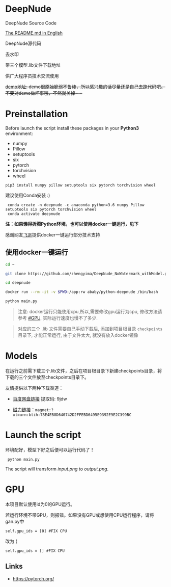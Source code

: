 
# DeepNude

DeepNude Source Code 

[The README.md in English](https://github.com/zhengyima/DeepNude_NoWatermark_withModel/blob/master/README_EN.md)

DeepNude源代码

去水印 

带三个模型.lib文件下载地址

供广大程序员技术交流使用

~~[demo地址](http://39.105.149.229/dn): demo很原始脆弱不鲁棒，所以感兴趣的话尽量还是自己去跑代码吧。不要对demo做坏事哦，不然就关掉= =~~

# Preinstallation

Before launch the script install these packages in your **Python3** environment:
- numpy
- Pillow
- setuptools
- six
- pytorch 
- torchvision
- wheel
```
pip3 install numpy pillow setuptools six pytorch torchvision wheel
```

建议使用Conda安装 :) 


```
 conda create -n deepnude -c anaconda python=3.6 numpy Pillow setuptools six pytorch torchvision wheel
 conda activate deepnude
```

**注：如果懒得折腾Python环境，也可以使用docker一键运行，见下**

感谢网友[飞哥](https://github.com/fizzday)提供docker一键运行部分技术支持

## 使用docker一键运行
```bash
cd ~

git clone https://github.com/zhengyima/DeepNude_NoWatermark_withModel.git --depth 1 deepnude

cd deepnude

docker run --rm -it -v $PWD:/app:rw ababy/python-deepnude /bin/bash

python main.py
```
> 注意: docker运行只能使用cpu,所以,需要修改gpu运行为cpu, 修改方法请参考 [#GPU](#gpu). 实际运行速度也慢不了多少.  

> 对应的三个 .lib 文件需要自己手动下载后, 添加到项目根目录 `checkpoints` 目录下, 才能正常运行, 由于文件太大, 就没有放入docker镜像

# Models

在运行之前需下载三个.lib文件，之后在项目根目录下新建checkpoints目录，将下载的三个文件放至checkpoints目录下。

友情提供以下两种下载渠道：

* [百度网盘链接](https://pan.baidu.com/s/1YjAbLQX9zLXHJ18U2oEn0Q) 提取码: 9jdw

* [磁力链接](magnet:?xt=urn:btih:7BE4EB8D640742D2FFEBD6495E9392E9E2C399BC)：```magnet:?xt=urn:btih:7BE4EB8D640742D2FFEBD6495E9392E9E2C399BC```


# Launch the script

环境配好，模型下好之后便可以运行代码了！

```
 python main.py
```

The script will transform *input.png* to *output.png*.




# GPU

本项目默认使用id为0的GPU运行。

若运行环境不带GPU，则报错。如果没有GPU或想使用CPU运行程序，请将gan.py中

```
self.gpu_ids = [0] #FIX CPU
```

改为 (

```
self.gpu_ids = [] #FIX CPU
```

## Links
- https://pytorch.org/

